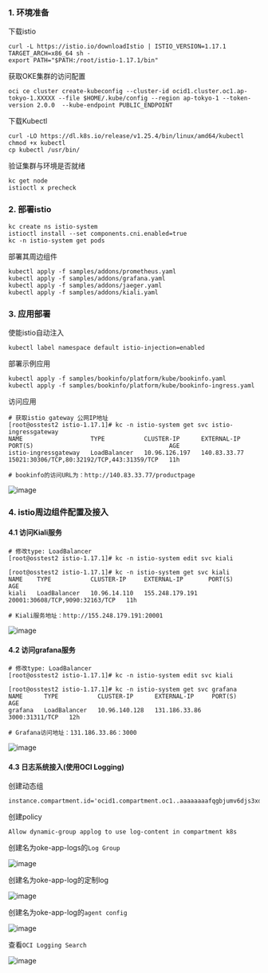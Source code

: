 

### 1. 环境准备

下载istio

```
curl -L https://istio.io/downloadIstio | ISTIO_VERSION=1.17.1 TARGET_ARCH=x86_64 sh -
export PATH="$PATH:/root/istio-1.17.1/bin"
```

获取OKE集群的访问配置

```
oci ce cluster create-kubeconfig --cluster-id ocid1.cluster.oc1.ap-tokyo-1.XXXXX --file $HOME/.kube/config --region ap-tokyo-1 --token-version 2.0.0  --kube-endpoint PUBLIC_ENDPOINT
```

下载Kubectl

```
curl -LO https://dl.k8s.io/release/v1.25.4/bin/linux/amd64/kubectl
chmod +x kubectl
cp kubectl /usr/bin/
```

验证集群与环境是否就绪

```
kc get node
istioctl x precheck
```

### 2. 部署istio

```
kc create ns istio-system
istioctl install --set components.cni.enabled=true
kc -n istio-system get pods
```

部署其周边组件

```
kubectl apply -f samples/addons/prometheus.yaml
kubectl apply -f samples/addons/grafana.yaml
kubectl apply -f samples/addons/jaeger.yaml
kubectl apply -f samples/addons/kiali.yaml
```

### 3. 应用部署

使能istio自动注入

```
kubectl label namespace default istio-injection=enabled
```

部署示例应用

```
kubectl apply -f samples/bookinfo/platform/kube/bookinfo.yaml
kubectl apply -f samples/bookinfo/platform/kube/bookinfo-ingress.yaml
```

访问应用

```
# 获取istio gateway 公网IP地址
[root@osstest2 istio-1.17.1]# kc -n istio-system get svc istio-ingressgateway
NAME                   TYPE           CLUSTER-IP      EXTERNAL-IP    PORT(S)                                      AGE
istio-ingressgateway   LoadBalancer   10.96.126.197   140.83.33.77   15021:30306/TCP,80:32192/TCP,443:31359/TCP   11h

# bookinfo的访问URL为：http://140.83.33.77/productpage
```

![image](https://user-images.githubusercontent.com/4653664/221776438-b34f3e86-dbd2-4adc-ae77-a15bf02a97b7.png)


### 4. istio周边组件配置及接入

#### 4.1 访问Kiali服务

```
# 修改type: LoadBalancer
[root@osstest2 istio-1.17.1]# kc -n istio-system edit svc kiali

[root@osstest2 istio-1.17.1]# kc -n istio-system get svc kiali
NAME    TYPE           CLUSTER-IP     EXTERNAL-IP       PORT(S)                          AGE
kiali   LoadBalancer   10.96.14.110   155.248.179.191   20001:30608/TCP,9090:32163/TCP   11h

# Kiali服务地址：http://155.248.179.191:20001
```

![image](https://user-images.githubusercontent.com/4653664/221778563-6b9bbf45-3864-4d4b-aecf-be847d1ccb00.png)

#### 4.2 访问grafana服务

```
# 修改type: LoadBalancer
[root@osstest2 istio-1.17.1]# kc -n istio-system edit svc kiali

[root@osstest2 istio-1.17.1]# kc -n istio-system get svc grafana
NAME      TYPE           CLUSTER-IP      EXTERNAL-IP     PORT(S)          AGE
grafana   LoadBalancer   10.96.140.128   131.186.33.86   3000:31311/TCP   12h

# Grafana访问地址：131.186.33.86：3000
```
![image](https://user-images.githubusercontent.com/4653664/221782812-61002696-b133-4897-8462-f0cd38ef4527.png)


#### 4.3 日志系统接入(使用OCI Logging)

创建动态组

```
instance.compartment.id='ocid1.compartment.oc1..aaaaaaaafqgbjumv6djs3xdbkq27gat2nyhtowzdfltiy42w2rthjuvpl46a'
```

创建policy

```
Allow dynamic-group applog to use log-content in compartment k8s
```

创建名为oke-app-logs的`Log Group`

![image](https://user-images.githubusercontent.com/4653664/221799662-3852ed43-d252-4794-b631-e64f39b2fe64.png)

创建名为oke-app-log的定制log

![image](https://user-images.githubusercontent.com/4653664/221799953-3ab57c48-1126-4ce5-985c-882c91355dbd.png)

创建名为oke-app-log的`agent config`

![image](https://user-images.githubusercontent.com/4653664/221800460-9449f78f-0f0f-4f2a-aabf-220a79ba31eb.png)

查看`OCI Logging Search`

![image](https://user-images.githubusercontent.com/4653664/221805362-df9a9381-fb88-4410-807f-d24f548b2559.png)


